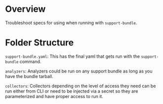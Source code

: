 # Overview

Troubleshoot specs for using when running with `support-bundle`.

# Folder Structure
`support-bundle.yaml`: This has the final yaml that gets run with the `support-bundle` command.

`analyzers`: Analyzers could be run on any support bundle as long as you have the bundle tarball.

`collectors`: Collectors depending on the level of access they need can be run either from CLI or need to be injected via a secret so they are parameterized and have proper access to run it.


